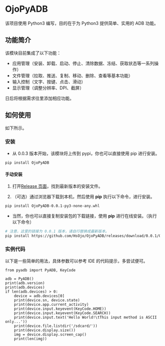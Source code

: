 # OjoPyADB

该项目使用 Python3 编写，目的在于为 Python3 提供简单、实用的 ADB 功能。

## 功能简介

该模块目前集成了以下功能：

* 应用管理（安装、卸载、启动、停止、清除数据、冻结、获取状态等一系列操作）
* 文件管理（拉取、推送、复制、移动、删除、查看等基本功能）
* 输入控制（文字、按键、点击、滑动）
* 显示管理（调整分辨率、DPI、截屏）

日后将根据需求往里添加相应功能。

## 如何使用

如下所示。

### 安装

* 从 0.0.3 版本开始，该模块将上传到 pypi，你也可以直接使用 pip 进行安装。

```bash
pip install OjoPyADB
```

#### 手动安装

1. 打开[Release 页面](https://github.com/HsOjo/OjoPyADB/releases)，找到最新版本的安装文件。

2. （可选）通过浏览器下载到本机，然后使用 **pip** 执行以下命令，进行安装。

```bash
pip install OjoPyADB-0.0.1-py3-none-any.whl
```

* 当然，你也可以直接复制安装包的下载链接，使用 **pip** 进行在线安装。（执行以下命令）

```bash
# 注意，这里的链接为 0.0.1 版本，请自行替换成最新版本。
pip install https://github.com/HsOjo/OjoPyADB/releases/download/0.0.1/OjoPyADB-0.0.1-py3-none-any.whl
```

### 实例代码

以下是一些简单的用法，具体参数可以参考 IDE 的代码提示，多尝试便可。

```python3
from pyadb import PyADB, KeyCode

adb = PyADB()
print(adb.version)
print(adb.devices)
if len(adb.devices) > 0:
    device = adb.devices[0]
    print(device.sn, device.state)
    print(device.app.current_activity)
    print(device.input.keyevent(KeyCode.HOME))
    print(device.input.keyevent(KeyCode.SEARCH))
    print(device.input.text('Hello World!\tThis input method is ASCII only...'))
    print(device.file.listdir('/sdcard/'))
    print(device.display.size())
    img = device.display.screen_cap()
    print(len(img))
```
